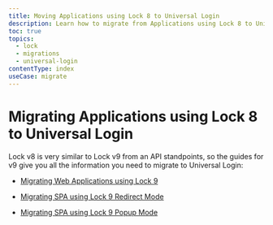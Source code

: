 ```yaml
---
title: Moving Applications using Lock 8 to Universal Login 
description: Learn how to migrate from Applications using Lock 8 to Universal Login
toc: true
topics:
  - lock
  - migrations
  - universal-login
contentType: index
useCase: migrate
---
```

# Migrating Applications using Lock 8 to Universal Login

Lock v8 is very similar to Lock v9 from an API standpoints, so the guides for v9 give you all the information you need to migrate to Universal Login:

- [Migrating Web Applications using Lock 9](/guides/login/migrating-lock-v9-webapp)

- [Migrating SPA using Lock 9 Redirect Mode](/guides/login/migrating-lock-v9-spa)

- [Migrating SPA using Lock 9 Popup Mode](/guides/login/migrating-lock-v9-spa-popup)
